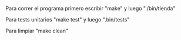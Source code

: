 Para correr el programa primero escribir "make" 
y luego "./bin/tienda"

Para tests unitarios "make test" y luego ".bin/tests"

Para limpiar "make clean"